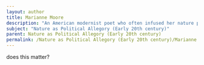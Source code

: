 ```yaml
---
layout: author
title: Marianne Moore
description: "An American modernist poet who often infused her nature poetry with social commentary. Her poem 'The Fish' reflects on nature while subtly critiquing societal values and human behavior."
subject: "Nature as Political Allegory (Early 20th century)"
parent: Nature as Political Allegory (Early 20th century)
permalink: /Nature as Political Allegory (Early 20th century)/Marianne Moore/
---
```


does this matter?
